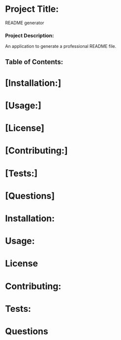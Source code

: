 
  # Project Title: 
   README generator
  
  ### Project Description: 
   An application to generate a professional README file.
  
  ## Table of Contents:

  # [Installation:]
  # [Usage:]
  # [License]
  # [Contributing:]
  # [Tests:]
  # [Questions]

  # Installation:
  # Usage:
  # License
  # Contributing:
  # Tests: 
  # Questions
  